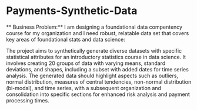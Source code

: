 # Payments-Synthetic-Data
** Business Problem:** I am designing a foundational data compentency course for my organization and I need robust, relatable data set that covers key areas of foundational stats and data science: 

 The project aims to synthetically generate diverse datasets with specific statistical attributes for an introductory statistics course in data science. It involves creating 20 groups of data with varying means, standard deviations, and shapes, including a subset with added dates for time series analysis. The generated data should highlight aspects such as outliers, normal distribution, measures of central tendencies, non-normal distribution (bi-modal), and time series, with a subsequent organization and consolidation into specific sections for enhanced risk analysis and payment processing times.
